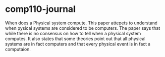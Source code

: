 # comp110-journal

When does a Physical system compute.
This paper attepets to understand when pysical systems are considered to be computers. The paper says that while there is no consensus on how to tell when a physical system computes. It also states that some theories point out that all physical systems are in fact computers and that every physical event is in fact a computaion.
